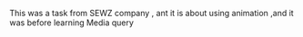 This was a task from SEWZ company , ant it is about using animation ,and it was before learning Media query 
